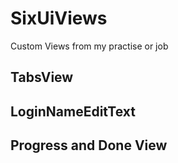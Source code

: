 # SixUiViews
Custom Views from my practise or job

## TabsView


## LoginNameEditText



## Progress and Done View



